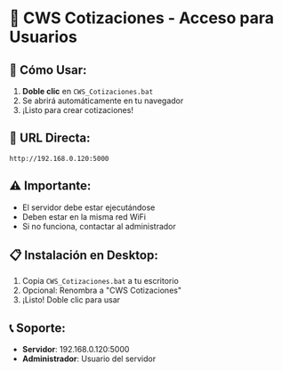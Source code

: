 # 🏢 CWS Cotizaciones - Acceso para Usuarios

## 🚀 Cómo Usar:
1. **Doble clic** en `CWS_Cotizaciones.bat`
2. Se abrirá automáticamente en tu navegador
3. ¡Listo para crear cotizaciones!

## 📱 URL Directa:
`http://192.168.0.120:5000`

## ⚠️ Importante:
- El servidor debe estar ejecutándose
- Deben estar en la misma red WiFi
- Si no funciona, contactar al administrador

## 📋 Instalación en Desktop:
1. Copia `CWS_Cotizaciones.bat` a tu escritorio
2. Opcional: Renombra a "CWS Cotizaciones" 
3. ¡Listo! Doble clic para usar

## 📞 Soporte:
- **Servidor**: 192.168.0.120:5000
- **Administrador**: Usuario del servidor